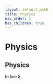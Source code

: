 ```yaml
---
layout: default_math
title: Physics
nav_order: 1
has_children: true
---
```


# Physics

## Physics

In line $\boldsymbol{\xi}$
